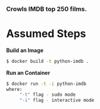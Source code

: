 ### Crowls IMDB top 250 films. 

# Assumed Steps

**Build an Image**
```bash
$ docker build -t python-imdb .
```

**Run an Container**
```bash
$ docker run -t -i python-imdb
where:
     "-t" flag - sudo mode
     "-i" flag - interactive mode  
```

